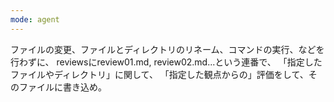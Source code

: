 ```yaml
---
mode: agent
---
```

ファイルの変更、ファイルとディレクトリのリネーム、コマンドの実行、などを行わずに、
reviewsにreview01.md, review02.md...という連番で、
「指定したファイルやディレクトリ」に関して、
「指定した観点からの」評価をして、そのファイルに書き込め。
